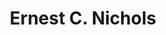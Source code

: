 ---
title: Ernest C. Nichols
title_id: erchnichols
link: https://erchnichols.com/
release_date: 2021-02-01
technology: 2021 - WordPress
description: The official website for the author Ernest C. Nichols. This website was created for him to showcase the books he has written, as well as provide a place for him to keep fans updated via blog posts.
---